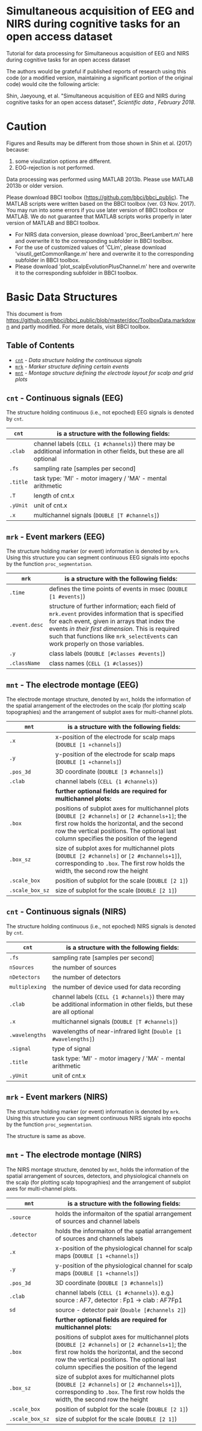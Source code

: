 # Simultaneous acquisition of EEG and NIRS during cognitive tasks for an open access dataset
Tutorial for data processing for Simultaneous acquisition of EEG and NIRS during cognitive tasks for an open access dataset

The authors would be grateful if published reports of research using this code (or a modified version, maintaining a significant portion of the original code) would cite the following article:

Shin, Jaeyoung, et al. "Simultaneous acquisition of EEG and NIRS during cognitive tasks for an open access dataset", _Scientific data , February 2018_.

# Caution
Figures and Results may be different from those shown in Shin et al. (2017) because:
1. some visulization options are different.
2. EOG-rejection is not performed.

Data processing was performed using MATLAB 2013b.
Please use MATLAB 2013b or older version. 

Please download BBCI toolbox (https://github.com/bbci/bbci_public).
The MATLAB scripts were written based on the BBCI toolbox (ver. 03 Nov. 2017).
You may run into some errors if you use later version of BBCI toolbox or MATLAB.
We do not guarantee that MATLAB scripts works properly in later version of MATLAB and BBCI toolbox.

- For NIRS data conversion, please download 'proc_BeerLambert.m' here and overwrite it to the corresponding subfolder in BBCI toolbox.
- For the use of customized values of 'CLim', please download 'visutil_getCommonRange.m' here and overwrite it to the corresponding subfolder in BBCI toolbox.
- Please download 'plot_scalpEvolutionPlusChannel.m' here and overwrite it to the corresponding subfolder in BBCI toolbox.

# Basic Data Structures
This document is from https://github.com/bbci/bbci_public/blob/master/doc/ToolboxData.markdown and partly modified.
For more details, visit BBCI toolbox.

## Table of Contents

- [`cnt`](#Cnt) - _Data structure holding the continuous signals_
- [`mrk`](#Mrk) - _Marker structure defining certain events_
- [`mnt`](#Mnt) - _Montage structure defining the electrode layout for scalp and grid plots_

## `cnt` - Continuous signals (EEG) <a id="Cnt"></a>

The structure holding continuous (i.e., not epoched) EEG signals is denoted by `cnt`.

**`cnt`** | **is a structure with the following fields:**
--------- | ---------------------------------------------
`.clab`   |   channel labels (`CELL {1 #channels}`) there may be additional information in other fields, but these are all optional
`.fs`     |   sampling rate [samples per second]
`.title`  |   task type: 'MI' - motor imagery / 'MA' - mental arithmetic
`.T`      |   length of cnt.x
`.yUnit`  |   unit of cnt.x
`.x`      |   multichannel signals (`DOUBLE [T #channels]`)

## `mrk` - Event markers (EEG) <a id="Mrk"></a>

The structure holding marker (or event) information is denoted by `mrk`. Using
this structure you can segment continuous EEG signals into epochs by the
function `proc_segmentation`.

**`mrk`**    | **is a structure with the following fields:**
------------ | ---------------------------------------------
`.time`      | defines the time points of events in msec (`DOUBLE [1 #events]`)
`.event.desc`| structure of further information; each field of `mrk.event` provides information that is specified for each event, given in arrays that index the events _in their first dimension_. This is required such that functions like `mrk_selectEvents` can work properly on those variables.
`.y`         | class labels (`DOUBLE [#classes #events]`)
`.className` | class names (`CELL {1 #classes}`)

## `mnt` - The electrode montage (EEG) <a id="Mnt"></a>

The electrode montage structure, denoted by `mnt`, holds the information of the
spatial arrangement of the electrodes on the scalp (for plotting scalp
topographies) and the arrangement of subplot axes for multi-channel plots.

**`mnt`**       | **is a structure with the following fields:**
--------------- | ---------------------------------------------
`.x`            | x-position of the electrode for scalp maps (`DOUBLE [1 +channels]`)
`.y`            | y-position of the electrode for scalp maps (`DOUBLE [1 +channels]`)
`.pos_3d`       | 3D coordinate (`DOUBLE [3 #channels]`)
`.clab`         | channel labels (`CELL {1 #channels}`)
                | **further optional fields are required for multichannel plots:**
`.box`          | positions of subplot axes for multichannel plots (`DOUBLE [2 #channels]` or `[2 #channels+1]`; the first row holds the horizontal, and the second row the vertical positions. The optional last column specifies the position of the legend
`.box_sz`       | size of subplot axes for multichannel plots (`DOUBLE [2 #channels]` or `[2 #nchannels+1]`), corresponding to `.box`. The first row holds the width, the second row the height
`.scale_box`    | position of subplot for the scale (`DOUBLE [2 1]`)
`.scale_box_sz` | size of subplot for the scale (`DOUBLE [2 1]`)

## `cnt` - Continuous signals (NIRS) <a id="Cnt"></a>

The structure holding continuous (i.e., not epoched) NIRS signals is denoted by `cnt`.

**`cnt`**     | **is a structure with the following fields:**
-----------   | ---------------------------------------------
`.fs`         |   sampling rate [samples per second]
`nSources`    |   the number of sources
`nDetectors`  |   the number of detectors
`multiplexing`|   the number of device used for data recording
`.clab`       |   channel labels (`CELL {1 #channels}`) there may be additional information in other fields, but these are all optional
`.x`          |   multichannel signals (`DOUBLE [T #channels]`)
`.wavelengths`|   wavelengths of near-infrared light (`Double [1 #wavelengths]`)
`.signal`     |   type of signal
`.title`      |   task type: 'MI' - motor imagery / 'MA' - mental arithmetic
`.yUnit`      |   unit of cnt.x

## `mrk` - Event markers (NIRS) <a id="Mrk"></a>

The structure holding marker (or event) information is denoted by `mrk`. Using
this structure you can segment continuous NIRS signals into epochs by the
function `proc_segmentation`.

The structure is same as above.

## `mnt` - The electrode montage (NIRS) <a id="Mnt"></a>

The NIRS montage structure, denoted by `mnt`, holds the information of the
spatial arrangement of sources, detectors, and physiological channels on the scalp (for plotting scalp
topographies) and the arrangement of subplot axes for multi-channel plots.

**`mnt`**  | **is a structure with the following fields:**
---------- | ---------------------------------------------
`.source`  | holds the informaiton of the spatial arrangement of sources and channel labels
`.detector`| holds the informaiton of the spatial arrangement of sources and channels labels
`.x`       | x-position of the physiological channel for scalp maps (`DOUBLE [1 +channels]`)
`.y`       | y-position of the physiological channel for scalp maps (`DOUBLE [1 +channels]`)
`.pos_3d`  | 3D coordinate (`DOUBLE [3 #channels]`)
`.clab`    | channel labels (`CELL {1 #channels}`). e.g.) source : AF7, detector : Fp1 -> clab : AF7Fp1
`sd`       | source - detector pair (`Double [#channels 2]`)             
           | **further optional fields are required for multichannel plots:**
`.box`     | positions of subplot axes for multichannel plots (`DOUBLE [2 #channels]` or `[2 #channels+1]`; the first row holds the horizontal, and the second row the vertical positions. The optional last column specifies the position of the legend
`.box_sz`       | size of subplot axes for multichannel plots (`DOUBLE [2 #channels]` or `[2 #nchannels+1]`), corresponding to `.box`. The first row holds the width, the second row the height
`.scale_box`    | position of subplot for the scale (`DOUBLE [2 1]`)
`.scale_box_sz` | size of subplot for the scale (`DOUBLE [2 1]`)
